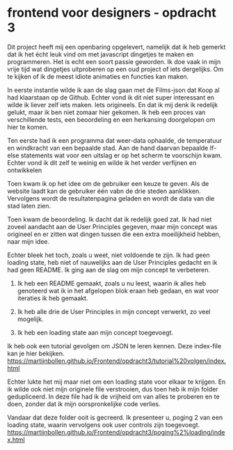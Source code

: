 # frontend voor designers - opdracht 3

Dit project heeft mij een openbaring opgelevert, namelijk dat ik heb gemerkt dat ik het écht leuk vind om met javascript dingetjes te maken en programmeren. Het is echt een soort passie geworden. Ik doe vaak in mijn vrije tijd wat dingetjes uitproberen op een oud project of iets dergelijks. Om te kijken of ik de meest idiote animaties en functies kan maken.

In eerste instantie wilde ik aan de slag gaan met de Films-json dat Koop al had klaarstaan op de Github. Echter vond ik dit niet super interessant en wilde ik liever zelf iets maken. Iets origineels. En dat ik mij denk ik redelijk gelukt, maar ik ben niet zomaar hier gekomen. Ik heb een proces van verschillende tests, een beoordeling en een herkansing doorgelopen om hier te komen.

Ten eerste had ik een programma dat weer-data ophaalde, de temperatuur en windkracht van een bepaalde stad. Aan de hand daarvan bepaalde If-else statements wat voor een uitslag er op het scherm te voorschijn kwam. Echter vond ik dit zelf te weinig en wilde ik het verder verfijnen en ontwikkelen

Toen kwam ik op het idee om de gebruiker een keuze te geven. Als de website laadt kan de gebruiker één vabn de drie steden aanklikken. Vervolgens wordt de resultatenpagina geladen en wordt de data van die stad laten zien.

Toen kwam de beoordeling. Ik dacht dat ik redelijk goed zat. Ik had niet zoveel aandacht aan de User Principles gegeven, maar mijn concept was origineel en er zitten wat dingen tussen die een extra moeilijkheid hebben, naar mijn idee.

Echter bleek het toch, zoals u weet, niet voldoende te zijn. Ik had geen loading state, heb niet of nauwelijks aan de User Principles gedacht en ik had geen README. Ik ging aan de slag om mijn concept te verbeteren.

1. Ik heb een README gemaakt, zoals u nu leest, waarin ik alles heb genoteerd wat ik in het afgelopen blok eraan heb gedaan, en wat voor iteraties ik heb gemaakt.

2. Ik heb alle drie de User Principles in mijn concept verwerkt, zo veel mogelijk.

3. Ik heb een loading state aan mijn concept toegevoegt.

Ik heb ook een tutorial gevolgen om JSON te leren kennen. Deze index-file kan je hier bekijken.
https://martijnbollen.github.io/Frontend/opdracht3/tutorial%20volgen/index.html

Echter lukte het mij maar niet om een loading state voor elkaar te krijgen. En ik wilde ook niet mijn originele file verstrooien, dus toen heb ik mijn folder gedupliceerd.
In deze file had ik de vrijheid om van alles te proberen en te doen, zonder dat ik mijn oorspronkelijke code verlies.

Vandaar dat deze folder ooit is gecreerd. Ik presenteer u, poging 2 van een loading state, waarin vervolgens ook user controls zijn toegevoegt.
https://martijnbollen.github.io/Frontend/opdracht3/poging%2%loading/index.html



